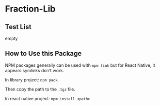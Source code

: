 # Fraction-Lib

## Test List
empty

## How to Use this Package
NPM packages generally can be used with `npm link` but for React Native, it appears symlinks don't work.

In library project:
`npm pack`

Then copy the path to the `.tgz` file.

In react native project:
`npm install <path>`